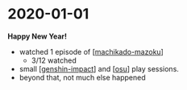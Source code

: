 # 2020-01-01

**Happy New Year!**

- watched 1 episode of [[machikado-mazoku]]
  - 3/12 watched
- small [[genshin-impact]] and [[osu]] play sessions.
- beyond that, not much else happened

[//begin]: # "Autogenerated link references for markdown compatibility"
[machikado-mazoku]: machikado-mazoku.md "machikado-mazoku"
[genshin-impact]: genshin-impact.md "genshin-impact"
[osu]: osu.md "osu"
[//end]: # "Autogenerated link references"